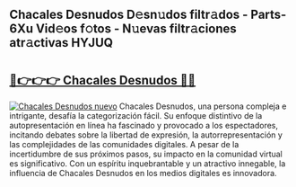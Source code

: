 ## Chacales Desnudos D𝚎sn𝚞dos filtr𝚊dos - Parts-6Xu Vid𝚎os f𝚘tos - N𝚞evas filtr𝚊ciones atr𝚊ctivas HYJUQ

# <h2><a href="http://mb7a4z.tromn.icu/?c=Chacales+Desnudos">🔗👉👉👉 Chacales Desnudos 🔗🔗</a></h2>

[![Chacales Desnudos nuevo](https://i.imgur.com/pEAQMta.gif)](http://mb7a4z.tromn.icu/?c=Chacales+Desnudos)
Chacales Desnudos, una persona compleja e intrigante, desafía la categorización fácil. Su enfoque distintivo de la autopresentación en línea ha fascinado y provocado a los espectadores, incitando debates sobre la libertad de expresión, la autorrepresentación y las complejidades de las comunidades digitales. A pesar de la incertidumbre de sus próximos pasos, su impacto en la comunidad virtual es significativo. Con un espíritu inquebrantable y un atractivo innegable, la influencia de Chacales Desnudos en los medios digitales es innovadora.

